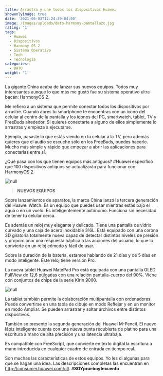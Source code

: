 ```yaml
---
title: Arrastra y une todos los dispositivos Huawei
showonlyimage: true
date: '2021-06-03T12:24:39-04:00'
image: /images/uploads/dato-harmony-pantallazo.jpg
rating: '1'
tags:
  - Huawei
  - Dispositivos
  - Harmony OS 2
  - Sistema Operativo
  - Tech
  - Tecnología
categories:
  - DATO
weight: '1'
---
```

La gigante China acaba de lanzar sus nuevos equipos. Todos muy interesantes aunque lo que más me gustó fue su sistema operativo ultra bacán: HarmonyOS 2.

<!--more-->

Me refiero a un sistema que permite conectar todos los dispositivos por arrastre. Cuando abres tu smartphone te encuentras con un ícono del celular al centro de la pantalla y los íconos del PC, smartwatch, tablet, TV y FreeBuds alrededor. Si quieres conectarte a alguno de ellos simplemente lo arrastras y empieza a ejecutarse.

Ejemplo, pasaste lo que estás viendo en tu celular a la TV, pero además quieres que el audio se escuche sólo en los FreeBuds, puedes hacerlo. Mucho más simple y rápido que empezar a abrir las aplicaciones para conectarlas entre sí.

¿Qué pasa con los que tienen equipos más antiguos? #Huawei especificó que 100 dispositivos antiguos se actualizarán para funcionar con HarmonyOS 2.

![null](/images/uploads/dato-harmony-tablet.jpg)

> **NUEVOS EQUIPOS**

Sobre lanzamientos de aparatos, la marca China lanzó la tercera generación del Huawei Watch. Es un equipo que puedes usar mientras estás bajo el agua o en un vuelo. Es inteligentemente autónomo. Funciona sin necesidad de tener tu celular cerca.

Es además un reloj muy elegante y delicado. Tiene una pantalla de vidrio curvado y una caja de acero inoxidable 316L. Está equipado con una corona 3D giratoria totalmente nueva capaz de detectar distintos niveles de presión y proporcionar una respuesta háptica a las acciones del usuario, lo que lo convierte en un reloj cómodo y fácil de usar. 

Sobre la duración de la batería, estamos hablando de 21 días y de 5 días en modo inteligente. Este reloj tiene versión Pro.

La nueva tablet Huawei MatePad Pro está equipada con una pantalla OLED FullView de 12,6 pulgadas con una relación pantalla-cuerpo del 90%. Viene con conjuntos de chips de la serie Kirin 9000.

![null](/images/uploads/dato-harmony-3.jpg)

La tablet también permite la colaboración multipantalla con ordenadores. Puede convertirse en una tabla de dibujo en modo Reflejar y en un monitor en modo Ampliar. Se pueden arrastrar y soltar archivos entre distintos dispositivos.

También se presentó la segunda generación del Huawei M-Pencil. El nuevo lápiz inteligente cuenta con una nueva punta recubierta de platino para una escritura a mano de alta precisión y una latencia ultrabaja.

Es compatible con FreeScript, que convierte en texto digital la escritura a mano introducida en cualquier cuadro de entrada en tiempo real. 

Son muchas las características de estos equipos. Yo les di algunas para que se hagan una idea. Las descripciones completas las encuentran en http://consumer.huawei.com/cl/. **\#SOYprueboytecuento**
